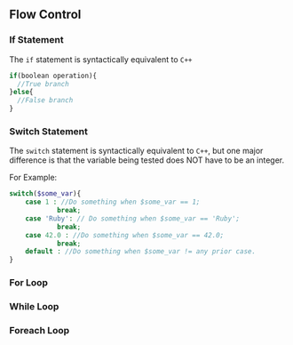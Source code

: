 ## Flow Control

### If Statement

The `if` statement is syntactically equivalent to `C++` 

```php
if(boolean operation){
  //True branch
}else{
  //False branch
}
```



### Switch Statement

The `switch` statement is syntactically equivalent to `C++`, but one 
major difference is that the variable being tested does NOT have to 
be an integer. 

For Example:

```php
switch($some_var){
    case 1 : //Do something when $some_var == 1;
            break;
    case 'Ruby': // Do something when $some_var == 'Ruby';
            break;
    case 42.0 : //Do something when $some_var == 42.0;
            break;
    default : //Do something when $some_var != any prior case.
}
```

### For Loop

### While Loop

### Foreach Loop
